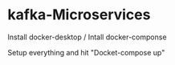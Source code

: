 # kafka-Microservices
Install docker-desktop /
Intall docker-componse

Setup everything and hit "Docket-compose up"
